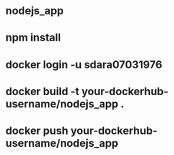 # nodejs_app
# npm install
# docker login -u sdara07031976
# docker build -t your-dockerhub-username/nodejs_app .
# docker push your-dockerhub-username/nodejs_app
